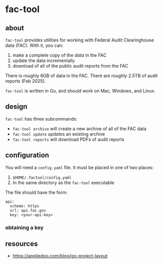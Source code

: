 # fac-tool


## about

`fac-tool` provides utilities for working with Federal Audit Clearinghouse data (FAC). With it, you can:

1. make a complete copy of the *data* in the FAC
2. update the data incrementally
3. download of all of the public audit reports from the FAC

There is roughly 6GB of data in the FAC. There are roughly 2.5TB of audit reports (Feb 2025).

`fac-tool` is written in Go, and should work on Mac, Windows, and Linux.

## design

`fac-tool` has three subcommands:

* `fac-tool archive` will create a new archive of all of the FAC data 
* `fac-tool update` updates an existing archive
* `fac-tool reports` will download PDFs of audit reports

## configuration

You will need a `config.yaml` file. It must be placed in one of two places:

1. `$HOME/.factool/config.yaml`
2. In the same directory as the `fac-tool` executable

The file should have the form:

```
api:
  scheme: https
  url: api.fac.gov
  key: <your-api-key>
```

### obtaining a key



## resources

* https://appliedgo.com/blog/go-project-layout